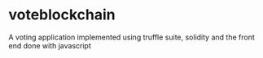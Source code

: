 # voteblockchain
A voting application implemented using truffle suite, solidity and the front end done with javascript
